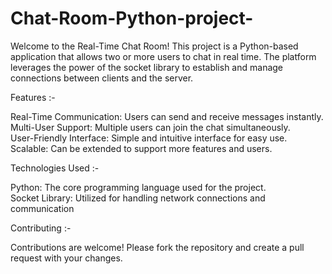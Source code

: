 # Chat-Room-Python-project-

Welcome to the Real-Time Chat Room! This project is a Python-based application that allows two or more users to chat in real time. The platform leverages the power of the socket library to establish and manage connections between clients and the server.

Features :-

Real-Time Communication: Users can send and receive messages instantly.<br>
Multi-User Support: Multiple users can join the chat simultaneously.<br>
User-Friendly Interface: Simple and intuitive interface for easy use.<br>
Scalable: Can be extended to support more features and users.<br>

Technologies Used :-

Python: The core programming language used for the project.<br>
Socket Library: Utilized for handling network connections and communication<br>

Contributing :- 

Contributions are welcome! Please fork the repository and create a pull request with your changes.
